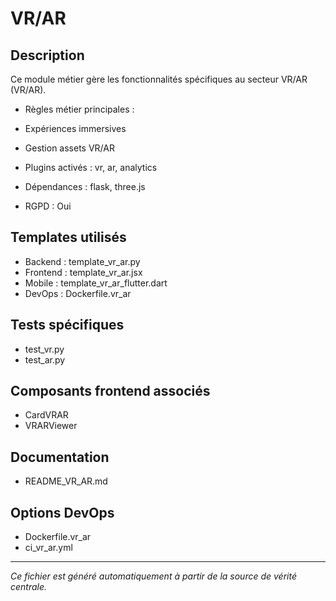# VR/AR

## Description
Ce module métier gère les fonctionnalités spécifiques au secteur VR/AR (VR/AR).

- Règles métier principales :
- Expériences immersives
- Gestion assets VR/AR


- Plugins activés : vr, ar, analytics
- Dépendances : flask, three.js
- RGPD : Oui

## Templates utilisés
- Backend : template_vr_ar.py
- Frontend : template_vr_ar.jsx
- Mobile : template_vr_ar_flutter.dart
- DevOps : Dockerfile.vr_ar

## Tests spécifiques
- test_vr.py
- test_ar.py


## Composants frontend associés
- CardVRAR
- VRARViewer


## Documentation
- README_VR_AR.md


## Options DevOps
- Dockerfile.vr_ar
- ci_vr_ar.yml


---
*Ce fichier est généré automatiquement à partir de la source de vérité centrale.*